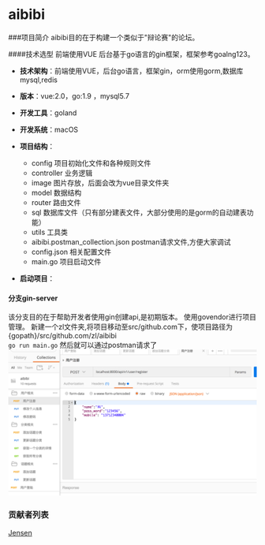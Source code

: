 aibibi
======

###项目简介
aibibi目的在于构建一个类似于"辩论赛"的论坛。

####技术选型
前端使用VUE
后台基于go语言的gin框架，框架参考goalng123。

 
- **技术架构**：前端使用VUE，后台go语言，框架gin，orm使用gorm,数据库mysql,redis 
- **版本**：vue:2.0，go:1.9 ，mysql5.7
- **开发工具**：goland
- **开发系统**：macOS
- **项目结构**：  

  - config       项目初始化文件和各种规则文件
  - controller   业务逻辑
  - image        图片存放，后面会改为vue目录文件夹
  - model        数据结构
  - router       路由文件
  - sql          数据库文件（只有部分建表文件，大部分使用的是gorm的自动建表功能）
  - utils        工具类
  - aibibi.postman_collection.json postman请求文件,方便大家调试
  - config.json  相关配置文件
  - main.go      项目启动文件
- **启动项目**：
#### 分支gin-server
该分支目的在于帮助开发者使用gin创建api,是初期版本。
使用govendor进行项目管理。
新建一个zl文件夹,将项目移动至src/github.com下，使项目路径为{gopath}/src/github.com/zl/aibibi  
`go run main.go`
然后就可以通过postman请求了
![postman](image/2.png)
### 贡献者列表
[Jensen](https://github.com/jensen5201)